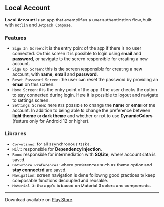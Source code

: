 ## Local Account

<b>Local Account</b> is an app that exemplifies a user authentication flow, built with `Kotlin`
and `Jetpack Compose`.

### Features

- `Sign In Screen`: it is the entry point of the app if there is no user connected. On this screen
  it is possible to login using <b>email</b> and <b>password</b>, or navigate to the screen
  responsible for creating a new account.
- `Sign Up Screen`: this is the screen responsible for creating a new account, with <b>name</b>, <b>
  email</b> and <b>password</b>.
- `Reset Password Screen`: the user can reset the password by providing an <b>email</b> on this
  screen.
- `Home Screen`: it is the entry point of the app if the user checks the option to stay connected
  during login. Here it is possible to logout and navigate to settings screen.
- `Settings Screen`: here it is possible to change the <b>name</b> or <b>email</b> of the account.
  In addition to being able to change the preference between <b>light theme</b> or <b>dark theme</b>
  and whether or not to use <b>DynamicColors</b> (feature only for Android 12 or higher).

### Libraries

- `Coroutines`: for all asynchronous tasks.
- `Hilt`: responsible for <b>Dependency Injection</b>.
- `Room`: responsible for intermediation with <b>SQLite</b>, where account data is saved.
- `Datastore Preferences`: where preferences such as theme option and <b>stay connected</b> are
  saved.
- `Navigation`: screen navigation is done following good practices to keep composable functions
  decoupled and reusable.
- `Material 3`: the app's is based on Material 3 colors and components.

---

Download available
on [Play Store](https://play.google.com/store/apps/details?id=tmidev.localaccount).
 